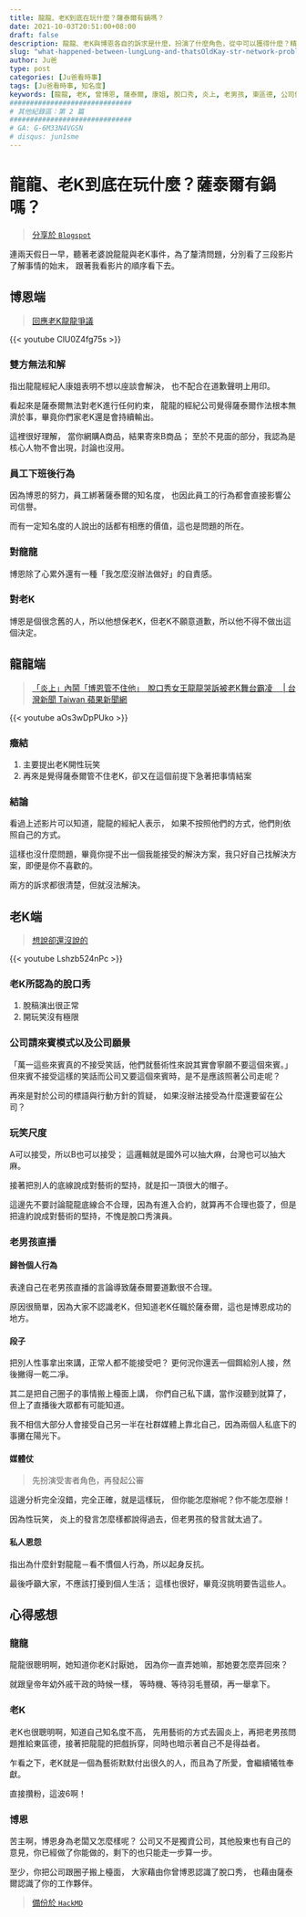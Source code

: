 ```yaml
---
title: 龍龍、老K到底在玩什麼？薩泰爾有鍋嗎？
date: 2021-10-03T20:51:00+08:00
draft: false
description: 龍龍、老K與博恩各自的訴求是什麼，扮演了什麼角色，從中可以獲得什麼？精闢的切入各個角度剖析。
slug: "what-happened-between-lungLung-and-thatsOldKay-str-network-problem"
author: Ju爸
type: post
categories: [Ju爸看時事]
tags: [Ju爸看時事, 知名度]
keywords: [龍龍, 老K, 曾博恩, 薩泰爾, 康姐, 脫口秀, 炎上, 老男孩, 東區德, 公司信譽, 知名度, 道歉聲明, 座談會, 脫稿演出, 外戚干政, 得益者, 犧牲奉獻, 持續輸出, 不願意道歉, 念舊, 性玩笑, 性事, 檯面上, 陽光下, 公審, 沒有極限, 扣帽子, 心累, 我怎麼沒辦法做好]
##############################
# 其他紀錄區：第 2 篇
##############################
# GA: G-6M33N4VGSN
# disqus: jun1sme
---
```


# 龍龍、老K到底在玩什麼？薩泰爾有鍋嗎？
> [分享於 `Blogspot`](https://jun1sme.blogspot.com/2021/10/what-happened-between-lungLung-and-thatsOldKay-str-network-problem.html)

連兩天假日一早，聽著老婆說龍龍與老K事件，為了釐清問題，分別看了三段影片了解事情的始末，
跟著我看影片的順序看下去。

## 博恩端
> [回應老K龍龍爭議](https://youtu.be/ClU0Z4fg75s)

{{< youtube ClU0Z4fg75s >}}

### 雙方無法和解
指出龍龍經紀人康姐表明不想以座談會解決，
也不配合在道歉聲明上用印。

看起來是薩泰爾無法對老K進行任何約束，
龍龍的經紀公司覺得薩泰爾作法根本無濟於事，畢竟你們家老K還是會持續輸出。

這裡很好理解，
當你網購A商品，結果寄來B商品；
至於不見面的部分，我認為是核心人物不會出現，討論也沒用。

### 員工下班後行為
因為博恩的努力，員工綁著薩泰爾的知名度，
也因此員工的行為都會直接影響公司信譽。

而有一定知名度的人說出的話都有相應的價值，這也是問題的所在。

### 對龍龍
博恩除了心累外還有一種「我怎麼沒辦法做好」的自責感。

### 對老K
博恩是個很念舊的人，所以他想保老K，但老K不願意道歉，所以他不得不做出這個決定。

## 龍龍端
>[「炎上」內鬨「博恩管不住他」　脫口秀女王龍龍哭訴被老K舞台霸凌　 | 台灣新聞 Taiwan 蘋果新聞網](https://youtu.be/aOs3wDpPUko)

{{< youtube aOs3wDpPUko >}}

### 癥結
1. 主要提出老K開性玩笑
2. 再來是覺得薩泰爾管不住老K，卻又在這個前提下急著把事情結案

### 結論
看過上述影片可以知道，龍龍的經紀人表示，
如果不按照他們的方式，他們則依照自己的方式。

這樣也沒什麼問題，畢竟你提不出一個我能接受的解決方案，我只好自己找解決方案，即便是你不喜歡的。

兩方的訴求都很清楚，但就沒法解決。

## 老K端
> [想說卻還沒說的](https://youtu.be/Lshzb524nPc)

{{< youtube Lshzb524nPc >}}

### 老K所認為的脫口秀
1. 脫稿演出很正常
2. 開玩笑沒有極限

### 公司請來賓模式以及公司願景 
「萬一這些來賓真的不接受笑話，他們就藝術性來說其實會寧願不要這個來賓。」
但來賓不接受這樣的笑話而公司又要這個來賓時，是不是應該照著公司走呢？

再來是對於公司的標語與行動方針的質疑，
如果沒辦法接受為什麼還要留在公司？

### 玩笑尺度
A可以接受，所以B也可以接受；
這邏輯就是國外可以抽大麻，台灣也可以抽大麻。

接著把別人的底線說成對藝術的堅持，就是扣一頂很大的帽子。

這邊先不要討論龍龍底線合不合理，因為有進入合約，就算再不合理也簽了，但是把違約說成對藝術的堅持，不愧是脫口秀演員。

### 老男孩直播
#### 歸咎個人行為
表達自己在老男孩直播的言論導致薩泰爾要道歉很不合理。

原因很簡單，因為大家不認識老K，但知道老K任職於薩泰爾，這也是博恩成功的地方。

#### 段子
把別人性事拿出來講，正常人都不能接受吧？
更何況你還丟一個餌給別人接，然後撇得一乾二凈。

其二是把自己圈子的事情搬上檯面上講，
你們自己私下講，當作沒聽到就算了，但上了直播後大眾都有可能知道。

我不相信大部分人會接受自己另一半在社群媒體上靠北自己，因為兩個人私底下的事攤在陽光下。

#### 媒體仗
> 先扮演受害者角色，再發起公審

這邊分析完全沒錯，完全正確，就是這樣玩，
但你能怎麼辦呢？你不能怎麼辦！

因為性玩笑，
炎上的發言怎麼樣都說得過去，但老男孩的發言就太過了。

#### 私人恩怨
指出為什麼針對龍龍－看不慣個人行為，所以起身反抗。

最後呼籲大家，不應該打擾到個人生活；
這樣也很好，畢竟沒挑明要告這些人。

## 心得感想
### 龍龍
龍龍很聰明啊，她知道你老K討厭她，
因為你一直弄她嘛，那她要怎麼弄回來？

就跟皇帝年幼外戚干政的時候一樣，
等時機、等待羽毛豐碩，再一舉拿下。

### 老K
老K也很聰明啊，知道自己知名度不高，
先用藝術的方式去圓炎上，再把老男孩問題推給東區德，接著把龍龍的把戲拆穿，同時也暗示著自己不是得益者。

乍看之下，老K就是一個為藝術默默付出很久的人，而且為了所愛，會繼續犧牲奉獻。

直接攢粉，這波6啊！

### 博恩
苦主啊，博恩身為老闆又怎麼樣呢？
公司又不是獨資公司，其他股東也有自己的意見，你已經做了你能做的，剩下的也只能走一步算一步。

至少，你把公司跟圈子搬上檯面，
大家藉由你曾博恩認識了脫口秀，
也藉由薩泰爾認識了你的工作夥伴。

> [備份於 `HackMD`](https://hackmd.io/@Jun1sMe/H1ExORpQF)
<!--

# 文宣
龍龍和老K之間到底在吵什麼？
➖
寫完怎麼感覺像是遊戲評論。
➖
-->
